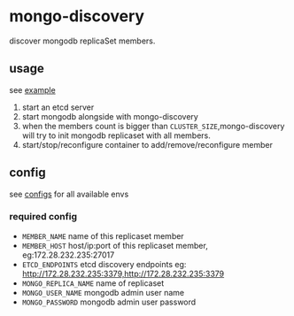 # mongo-discovery

discover mongodb replicaSet members.

## usage

see [example](example)

1. start an etcd server
2. start mongodb alongside with mongo-discovery
3. when the members count is bigger than `CLUSTER_SIZE`,mongo-discovery will try to init mongodb replicaset with all
   members.
4. start/stop/reconfigure container to add/remove/reconfigure member

## config

see [configs](config/config.go) for all available envs

### required config

- `MEMBER_NAME` name of this replicaset member
- `MEMBER_HOST` host/ip:port of this replicaset member, eg:172.28.232.235:27017
- `ETCD_ENDPOINTS` etcd discovery endpoints eg: http://172.28.232.235:3379,http://172.28.232.235:3379
- `MONGO_REPLICA_NAME` name of replicaset
- `MONGO_USER_NAME` mongodb admin user name
- `MONGO_PASSWORD` mongodb admin user password